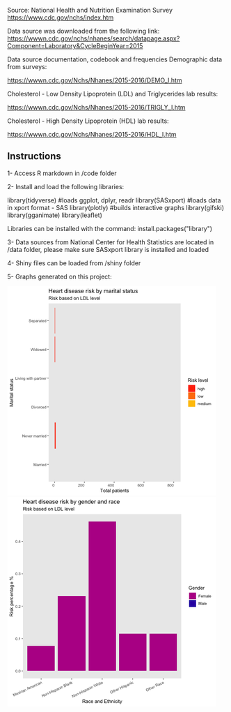 Source: National Health and Nutrition Examination Survey
https://www.cdc.gov/nchs/index.htm

Data source was downloaded from the following link:
https://wwwn.cdc.gov/nchs/nhanes/search/datapage.aspx?Component=Laboratory&CycleBeginYear=2015

Data source documentation, codebook and frequencies
Demographic data from surveys:

https://wwwn.cdc.gov/Nchs/Nhanes/2015-2016/DEMO_I.htm

Cholesterol - Low Density Lipoprotein (LDL) and Triglycerides lab results:

https://wwwn.cdc.gov/Nchs/Nhanes/2015-2016/TRIGLY_I.htm

Cholesterol - High Density Lipoprotein (HDL) lab results:

https://wwwn.cdc.gov/Nchs/Nhanes/2015-2016/HDL_I.htm

## Instructions
1- Access R markdown in /code folder

2- Install and load the following libraries:

library(tidyverse) #loads ggplot, dplyr, readr
library(SASxport) #loads data in xport format - SAS
library(plotly) #builds interactive graphs
library(gifski)
library(gganimate)
library(leaflet)

Libraries can be installed with the command: install.packages("library")

3- Data sources from National Center for Health Statistics are located in /data folder, please make sure SASxport library is installed and loaded

4- Shiny files can be loaded from /shiny folder

5- Graphs generated on this project:

![GGAnimate01](images/gganimate01.gif)
![GGAnimate01](images/gganimate02.gif)
